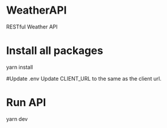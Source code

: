 # WeatherAPI
RESTful Weather API 

# Install all packages
yarn install

#Update .env
Update CLIENT_URL to the same as the client url.

# Run API
yarn dev
